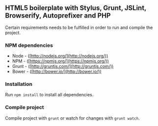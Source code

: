 ## HTML5 boilerplate with Stylus, Grunt, JSLint, Browserify, Autoprefixer and PHP
Certain requirements needs to be fulfilled in order to run and compile the project.

### NPM dependencies
  * Node - ([http://nodejs.org/](http://nodejs.org/))
  * NPM - ([https://npmjs.org/](https://npmjs.org/))
  * Grunt - ([http://gruntjs.com/](http://gruntjs.com/))
  * Bower - ([http://bower.io/](http://bower.io/))

### Installation
Run `npm install` to install all dependencies.

### Compile project
Compile project with `grunt` or watch for changes with `grunt watch`.
